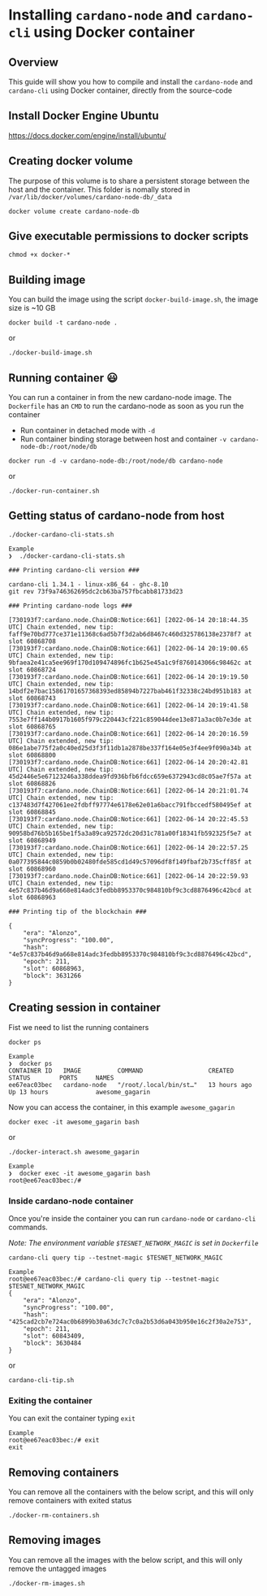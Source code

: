 # Installing `cardano-node` and `cardano-cli` using Docker container
## Overview
This guide will show you how to compile and install the `cardano-node` and `cardano-cli` using Docker container, directly from the source-code

## Install Docker Engine Ubuntu
https://docs.docker.com/engine/install/ubuntu/

## Creating docker volume
The purpose of this volume is to share a persistent storage between the host and the container.
This folder is nomally stored in `/var/lib/docker/volumes/cardano-node-db/_data`
```
docker volume create cardano-node-db
```

## Give executable permissions to docker scripts
```
chmod +x docker-*
```

## Building image
You can build the image using the script `docker-build-image.sh`, the image size is ~10 GB

```
docker build -t cardano-node .
```
or
```
./docker-build-image.sh
```

## Running container :smiley:
You can run a container in from the new cardano-node image.
The `Dockerfile` has an `CMD` to run the cardano-node as soon as you run the container
* Run container in detached mode with `-d`
* Run container binding storage between host and container `-v cardano-node-db:/root/node/db`
```
docker run -d -v cardano-node-db:/root/node/db cardano-node
```
or
```
./docker-run-container.sh
```

## Getting status of cardano-node from host
```
./docker-cardano-cli-stats.sh
```
```
Example
❯  ./docker-cardano-cli-stats.sh 

### Printing cardano-cli version ###

cardano-cli 1.34.1 - linux-x86_64 - ghc-8.10
git rev 73f9a746362695dc2cb63ba757fbcabb81733d23

### Printing cardano-node logs ###

[730193f7:cardano.node.ChainDB:Notice:661] [2022-06-14 20:18:44.35 UTC] Chain extended, new tip: faff9e70bd777ce371e11368c6ad5b7f3d2ab6d8467c460d325786138e2378f7 at slot 60868708
[730193f7:cardano.node.ChainDB:Notice:661] [2022-06-14 20:19:00.65 UTC] Chain extended, new tip: 9bfaea2e41ca5ee969f170d109474896fc1b625e45a1c9f8760143066c98462c at slot 60868724
[730193f7:cardano.node.ChainDB:Notice:661] [2022-06-14 20:19:19.50 UTC] Chain extended, new tip: 14bdf2e7bac15861701657368393ed85894b7227bab461f32338c24bd951b183 at slot 60868743
[730193f7:cardano.node.ChainDB:Notice:661] [2022-06-14 20:19:41.58 UTC] Chain extended, new tip: 7553e7ff144b0917b1605f979c220443cf221c859044dee13e871a3ac0b7e3de at slot 60868765
[730193f7:cardano.node.ChainDB:Notice:661] [2022-06-14 20:20:16.59 UTC] Chain extended, new tip: 086e1abe775f2a0c40ed25d3f3f11db1a2878be337f164e05e3f4ee9f090a34b at slot 60868800
[730193f7:cardano.node.ChainDB:Notice:661] [2022-06-14 20:20:42.81 UTC] Chain extended, new tip: 45d2446e5e67123246a338ddea9fd936bfb6fdcc659e6372943cd8c05ae7f57a at slot 60868826
[730193f7:cardano.node.ChainDB:Notice:661] [2022-06-14 20:21:01.74 UTC] Chain extended, new tip: c137483d7f427061ee2fdbff97774e6178e62e01a6bacc791fbccedf580495ef at slot 60868845
[730193f7:cardano.node.ChainDB:Notice:661] [2022-06-14 20:22:45.53 UTC] Chain extended, new tip: 90958bd76b5b165be1f5a3a89ca92572dc20d31c781a00f18341fb592325f5e7 at slot 60868949
[730193f7:cardano.node.ChainDB:Notice:661] [2022-06-14 20:22:57.25 UTC] Chain extended, new tip: 0a077395844c0859b0b02480fde585cd1d49c57096df8f149fbaf2b735cff85f at slot 60868960
[730193f7:cardano.node.ChainDB:Notice:661] [2022-06-14 20:22:59.93 UTC] Chain extended, new tip: 4e57c837b46d9a668e814adc3fedbb8953370c984810bf9c3cd8876496c42bcd at slot 60868963

### Printing tip of the blockchain ###

{
    "era": "Alonzo",
    "syncProgress": "100.00",
    "hash": "4e57c837b46d9a668e814adc3fedbb8953370c984810bf9c3cd8876496c42bcd",
    "epoch": 211,
    "slot": 60868963,
    "block": 3631266
}
```
## Creating session in container
Fist we need to list the running containers
```
docker ps
```
```
Example
❯  docker ps
CONTAINER ID   IMAGE          COMMAND                  CREATED        STATUS        PORTS     NAMES
ee67eac03bec   cardano-node   "/root/.local/bin/st…"   13 hours ago   Up 13 hours             awesome_gagarin
```

Now you can access the container, in this example `awesome_gagarin`
```
docker exec -it awesome_gagarin bash
```
or 
```
./docker-interact.sh awesome_gagarin
```
```
Example
❯  docker exec -it awesome_gagarin bash
root@ee67eac03bec:/# 
```

### Inside cardano-node container
Once you're inside the container you can run `cardano-node` or `cardano-cli` commands.

*Note: The environment variable `$TESNET_NETWORK_MAGIC` is set in `Dockerfile`*
```
cardano-cli query tip --testnet-magic $TESNET_NETWORK_MAGIC
```
```
Example 
root@ee67eac03bec:/# cardano-cli query tip --testnet-magic $TESNET_NETWORK_MAGIC 
{
    "era": "Alonzo",
    "syncProgress": "100.00",
    "hash": "425cad2cb7e724ac0b6899b30a63dc7c7c0a2b53d6a043b950e16c2f30a2e753",
    "epoch": 211,
    "slot": 60843409,
    "block": 3630484
}
```
or
```
cardano-cli-tip.sh 
```

### Exiting the container
You can exit the container typing `exit`
```
Example
root@ee67eac03bec:/# exit
exit
```

## Removing containers
You can remove all the containers with the below script, and this will only remove containers with exited status
```
./docker-rm-containers.sh
```

## Removing images
You can remove all the images with the below script, and this will only remove the untagged images
```
./docker-rm-images.sh
```

